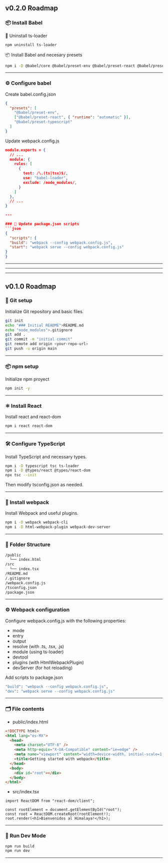 ## v0.2.0 Roadmap

### 📦 Install Babel

🧹 Uninstall ts-loader

```bash
npm uninstall ts-loader
```

📦 Install Babel and necesary presets

```bash
npm i -D @babel/core @babel/preset-env @babel/preset-react @babel/preset-typescript babel-loader
```

---

### ⚙️ Configure babel

Create babel.config.json

```json
{
  "presets": [
    "@babel/preset-env",
    ["@babel/preset-react", { "runtime": "automatic" }],
    "@babel/preset-typescript"
  ]
}
```

Update webpack.config.js

```json
module.exports = {
  // ...
  module: {
    rules: [
      {
        test: /\.(ts|tsx)$/,
        use: "babel-loader",
        exclude: /node_modules/,
      }
    ]
  },
  // ...
}

---

### 🧬 Update package.json scripts
```json
{
  "scripts": {
  "build": "webpack --config webpack.config.js",
  "start": "webpack serve --config webpack.config.js"
}
}
```

---
---
---

## v0.1.0 Roadmap

### 🧱 Git setup

Initialize Git repository and basic files.

```bash
git init
echo "### Initial README">README.md
echo "node_modules">.gitignore
git add .
git commit -m "initial commit"
git remote add origin <your-repo-url>
git push -u origin main
```

---

### 📦 npm setup

Initialize npm proyect

```bash
npm init -y
```

---

### ⚛️ Install React

Install react and react-dom

```bash
npm i react react-dom
```

---

### 🛠️ Configure TypeScript

Install TypeScript and necessary types.

```bash
npm i -D typescript tsc ts-loader
npm i -D @types/react @types/react-dom
npx tsc --init
```

Then modify tsconfig.json as needed.

---

### 🔧 Install webpack

Install Webpack and useful plugins.

```bash
npm i -D webpack webpack-cli
npm i -D html-webpack-plugin webpack-dev-server
```

---

### 📁 Folder Structure

```bash
/public
  └── index.html
/src
  └── index.tsx
/README.md
/.gitignore
/webpack.config.js
/tsconfig.json
/package.json
```

---

### ⚙️ Webpack configuration

Configure webpack.config.js with the following properties:

- mode
- entry
- output
- resolve (with .ts, .tsx, .js)
- module (using ts-loader)
- devtool
- plugins (with HtmlWebpackPlugin)
- devServer (for hot reloading)

Add scripts to package.json

```bash
"build": "webpack --config webpack.config.js",
"dev": "webpack serve --config webpack.config.js"
```

---

### 🗂️ File contents

- public/index.html

```html
<!DOCTYPE html>
<html lang="es-MX">
  <head>
    <meta charset="UTF-8" />
    <meta http-equiv="X-UA-Compatible" content="ie=edge" />
    <meta name="viewport" content="width=device-width, initial-scale=1.0" />
    <title>Getting started with webpack</title>
  </head>
  <body>
    <div id="root"></div>
  </body>
</html>
```

- src/index.tsx

```tsx
import ReactDOM from "react-dom/client";

const rootElement = document.getElementById("root");
const root = ReactDOM.createRoot(rootElement!);
root.render(<h1>Bienvenidos al Himalaya!</h1>);
```

---

### 🚀 Run Dev Mode

```bash
npm run build
npm run dev
```

---
